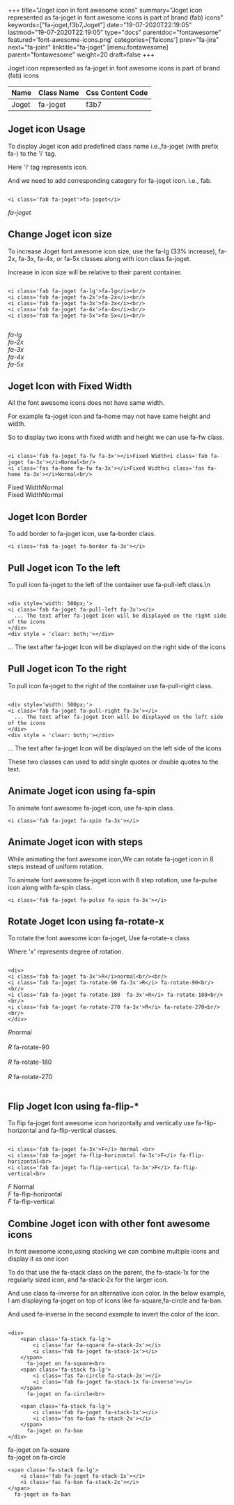 +++
title="Joget icon in font awesome icons"
summary="Joget icon represented as fa-joget in font awesome icons is part of brand (fab) icons"
keywords=["fa-joget,f3b7,Joget"]
date="19-07-2020T22:19:05"
lastmod="19-07-2020T22:19:05"
type="docs"
parentdoc="fontawesome"
featured='font-awesome-icons.png'
categories=['faicons']
prev="fa-jira"
next="fa-joint"
linktitle="fa-joget"
[menu.fontawesome]
parent="fontawesome"
weight=20
draft=false
+++


Joget icon represented as fa-joget in font awesome icons is part of brand (fab) icons

<div class='table-responsive'><table class='table'><thead><tr><th>Name</th><th>Class Name</th><th>Css Content Code</th></tr></thead><tbody><tr><td>Joget</td><td>fa-joget</td><td>f3b7</td></tr></tbody></table></div>



## Joget icon Usage

To display Joget icon add predefined class name i.e.,fa-joget (with prefix fa-) to the 'i' tag.

Here 'i' tag represents icon.

And we need to add corresponding category for fa-joget icon. i.e., fab.


```

<i class='fab fa-joget'>fa-joget</i>
```

<i class='fab fa-joget'>fa-joget</i>




## Change Joget icon size
To increase Joget font awesome icon size, use the fa-lg (33% increase), fa-2x, fa-3x, fa-4x, or fa-5x classes along with icon class fa-joget.

Increase in icon size will be relative to their parent container. 

```

<i class='fab fa-joget fa-lg'>fa-lg</i><br/>
<i class='fab fa-joget fa-2x'>fa-2x</i><br/>
<i class='fab fa-joget fa-3x'>fa-3x</i><br/>
<i class='fab fa-joget fa-4x'>fa-4x</i><br/>
<i class='fab fa-joget fa-5x'>fa-5x</i><br/>
            
```

<i class='fab fa-joget fa-lg'>fa-lg</i><br/>
<i class='fab fa-joget fa-2x'>fa-2x</i><br/>
<i class='fab fa-joget fa-3x'>fa-3x</i><br/>
<i class='fab fa-joget fa-4x'>fa-4x</i><br/>
<i class='fab fa-joget fa-5x'>fa-5x</i><br/>
            



## Joget Icon with Fixed Width 

All the font awesome icons does not have same width.

For example fa-joget icon and fa-home may not have same height and width.

So to display two icons with fixed width and height we can use fa-fw class.


```

<i class='fab fa-joget fa-fw fa-3x'></i>Fixed Width<i class='fab fa-joget fa-3x'></i>Normal<br/>
<i class='fas fa-home fa-fw fa-3x'></i>Fixed Width<i class='fas fa-home fa-3x'></i>Normal<br/>
```

<i class='fab fa-joget fa-fw fa-3x'></i>Fixed Width<i class='fab fa-joget fa-3x'></i>Normal<br/>
<i class='fas fa-home fa-fw fa-3x'></i>Fixed Width<i class='fas fa-home fa-3x'></i>Normal<br/>



## Joget Icon Border 

To add border to fa-joget icon, use fa-border class.


```
<i class='fab fa-joget fa-border fa-3x'></i>

```
<i class='fab fa-joget fa-border fa-3x'></i>





## Pull Joget icon To the left

To pull icon fa-joget to the left of the container use fa-pull-left class.\n

```

<div style='width: 500px;'>
<i class='fab fa-joget fa-pull-left fa-3x'></i>
  ... The text after fa-joget Icon will be displayed on the right side of the icons
</div>
<div style = 'clear: both;'></div>
```

<div style='width: 500px;'>
<i class='fab fa-joget fa-pull-left fa-3x'></i>
  ... The text after fa-joget Icon will be displayed on the right side of the icons
</div>
<div style = 'clear: both;'></div>




## Pull Joget icon To the right
To pull icon fa-joget to the right of the container use fa-pull-right class.

```

<div style='width: 500px;'>
<i class='fab fa-joget fa-pull-right fa-3x'></i>
  ... The text after fa-joget Icon will be displayed on the left side of the icons
</div>
<div style = 'clear: both;'></div>
```

<div style='width: 500px;'>
<i class='fab fa-joget fa-pull-right fa-3x'></i>
  ... The text after fa-joget Icon will be displayed on the left side of the icons
</div>
<div style = 'clear: both;'></div>

These two classes can used to add single quotes or double quotes to the text.


## Animate Joget icon using fa-spin
To animate font awesome fa-joget icon, use fa-spin class.

```
<i class='fab fa-joget fa-spin fa-3x'></i>
```
<i class='fab fa-joget fa-spin fa-3x'></i>




## Animate Joget icon with steps
While animating the font awesome icon,We can rotate fa-joget icon in 8 steps instead of uniform rotation.

To animate font awesome fa-joget icon with 8 step rotation, use fa-pulse icon along with fa-spin class.


```
<i class='fab fa-joget fa-pulse fa-spin fa-3x'></i>

```
<i class='fab fa-joget fa-pulse fa-spin fa-3x'></i>





## Rotate Joget Icon using fa-rotate-x
To rotate the font awesome icon fa-joget, Use fa-rotate-x class

Where 'x' represents degree of rotation.


```

<div>
<i class='fab fa-joget fa-3x'>R</i>normal<br/><br/>
<i class='fab fa-joget fa-rotate-90 fa-3x'>R</i> fa-rotate-90<br/><br/> 
<i class='fab fa-joget fa-rotate-180  fa-3x'>R</i> fa-rotate-180<br/><br/> 
<i class='fab fa-joget fa-rotate-270 fa-3x'>R</i> fa-rotate-270<br/><br/>
</div>
```

<div>
<i class='fab fa-joget fa-3x'>R</i>normal<br/><br/>
<i class='fab fa-joget fa-rotate-90 fa-3x'>R</i> fa-rotate-90<br/><br/> 
<i class='fab fa-joget fa-rotate-180  fa-3x'>R</i> fa-rotate-180<br/><br/> 
<i class='fab fa-joget fa-rotate-270 fa-3x'>R</i> fa-rotate-270<br/><br/>
</div>




## Flip Joget Icon using fa-flip-*
To flip fa-joget font awesome icon horizontally and vertically use fa-flip-horizontal and fa-flip-vertical classes. 

```

<i class='fab fa-joget fa-3x'>F</i> Normal <br>
<i class='fab fa-joget fa-flip-horizontal fa-3x'>F</i> fa-flip-horizontal<br>
<i class='fab fa-joget fa-flip-vertical fa-3x'>F</i> fa-flip-vertical<br>
```

<i class='fab fa-joget fa-3x'>F</i> Normal <br>
<i class='fab fa-joget fa-flip-horizontal fa-3x'>F</i> fa-flip-horizontal<br>
<i class='fab fa-joget fa-flip-vertical fa-3x'>F</i> fa-flip-vertical<br>




## Combine Joget icon with other font awesome icons
In font awesome icons,using stacking we can combine multiple icons and display it as one icon 

To do that use the fa-stack class on the parent, the fa-stack-1x for the regularly sized icon, and fa-stack-2x for the larger icon.

And use class fa-inverse for an alternative icon color. 
In the below example, I am displaying fa-joget on top of icons like fa-square,fa-circle and fa-ban.

And used fa-inverse in the second example to invert the color of the icon.

```

<div>
    <span class='fa-stack fa-lg'>
        <i class='far fa-square fa-stack-2x'></i>
        <i class='fab fa-joget fa-stack-1x'></i>
    </span>
      fa-joget on fa-square<br>
    <span class='fa-stack fa-lg'>
        <i class='fas fa-circle fa-stack-2x'></i>
        <i class='fab fa-joget fa-stack-1x fa-inverse'></i>
    </span>
      fa-joget on fa-circle<br>

    <span class='fa-stack fa-lg'>
        <i class='fab fa-joget fa-stack-1x'></i>
        <i class='fas fa-ban fa-stack-2x'></i>
    </span>
      fa-joget on fa-ban
</div>
```

<div>
    <span class='fa-stack fa-lg'>
        <i class='far fa-square fa-stack-2x'></i>
        <i class='fab fa-joget fa-stack-1x'></i>
    </span>
      fa-joget on fa-square<br>
    <span class='fa-stack fa-lg'>
        <i class='fas fa-circle fa-stack-2x'></i>
        <i class='fab fa-joget fa-stack-1x fa-inverse'></i>
    </span>
      fa-joget on fa-circle<br>

    <span class='fa-stack fa-lg'>
        <i class='fab fa-joget fa-stack-1x'></i>
        <i class='fas fa-ban fa-stack-2x'></i>
    </span>
      fa-joget on fa-ban
</div>






